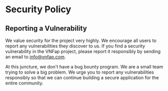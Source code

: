 # Security Policy

## Reporting a Vulnerability

We value security for the project very highly. We encourage all users to report any vulnerabilities they discover to us.
If you find a security vulnerability in the VNFap project, please report it responsibly by sending an email to info@vnfap.com.

At this juncture, we don't have a bug bounty program. We are a small team trying to solve a big problem. We urge you to report any vulnerabilities responsibly
so that we can continue building a secure application for the entire community.
